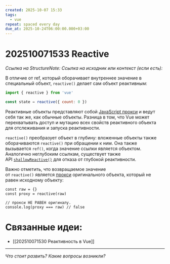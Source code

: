 ```yaml
---
created: 2025-10-07 15:33
tags:
  - vue
repeat: spaced every day
due_at: 2025-10-24T06:00:00.000+03:00
---
```

# 202510071533 Reactive

*Ссылка на StructureNote:*
*Ссылка на исходник или контекст (если есть):*

 В отличие от ref, который оборачивает внутреннее значение в специальный объект, `reactive()` делает сам объект реактивным:

```js
import { reactive } from 'vue'

const state = reactive({ count: 0 })
```

Реактивные объекты представляют собой [JavaScript прокси](https://developer.mozilla.org/en-US/docs/Web/JavaScript/Reference/Global_Objects/Proxy) и ведут себя так же, как обычные объекты. Разница в том, что Vue может перехватывать доступ и мутацию всех свойств реактивного объекта для отслеживания и запуска реактивности.

`reactive()` преобразует объект в глубину: вложенные объекты также оборачиваются `reactive()` при обращении к ним. Она также вызывается `ref()`, когда значение ссылки является объектом. Аналогично неглубоким ссылкам, существует также API [`shallowReactive()`](https://ru.vuejs.org/api/reactivity-advanced.html#shallowreactive) для отказа от глубокой реактивности.

Важно отметить, что возвращаемое значение от `reactive()` является [прокси](https://developer.mozilla.org/en-US/docs/Web/JavaScript/Reference/Global_Objects/Proxy) оригинального объекта, который не равен исходному объекту:

```JS
const raw = {}
const proxy = reactive(raw)

// прокси НЕ РАВЕН оригиналу.
console.log(proxy === raw) // false
```

# Связанные идеи:

* [[202510071530 Реактивность в Vue]]

---

*Что стоит развить? Какие вопросы возникли?*
